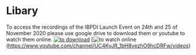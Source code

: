 # Libary
To access the recordings of the IBPDI Launch Event on 24th and 25 of November 2020 please use google drive to download them or youtube to watch them online.
[![to download](https://user-images.githubusercontent.com/74652518/101150098-14c15500-3620-11eb-91e3-c42941544884.png)](https://drive.google.com/drive/folders/1ZPZvuyzOBBd3veI_2nw6ZyhWBRIE5QGF?usp=sharing)
[![to watch online](https://user-images.githubusercontent.com/74652518/101149862-c8761500-361f-11eb-8aac-e0d85b658095.png)(https://www.youtube.com/channel/UC4KyJR_1bH8vezhO9hcDRFw/videos)
